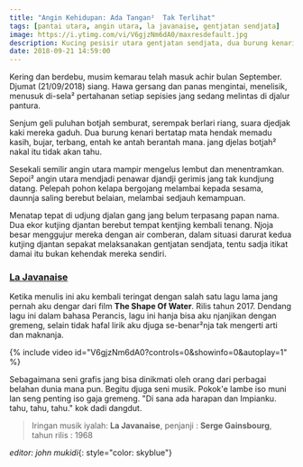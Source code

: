```yaml
---
title: "Angin Kehidupan: Ada Tangan²  Tak Terlihat"
tags: [pantai utara, angin utara, la javanaise, gentjatan sendjata]
image: https://i.ytimg.com/vi/V6gjzNm6dA0/maxresdefault.jpg
description: Kucing pesisir utara gentjatan sendjata, dua burung kenari memadu kasih
date: 2018-09-21 14:59:00
---
```

Kering dan berdebu, musim kemarau telah masuk achir bulan September. Djumat (21/09/2018) siang. Hawa gersang dan panas mengintai, menelisik, menusuk di-sela² pertahanan setiap sepisies jang sedang melintas di djalur pantura.

Senjum geli puluhan botjah semburat, serempak berlari riang, suara djedjak kaki mereka gaduh. Dua burung kenari bertatap mata hendak memadu kasih, bujar, terbang, entah ke antah berantah mana. jang djelas botjah² nakal itu tidak akan tahu. 

Sesekali semilir angin utara mampir mengelus lembut dan menentramkan. Sepoi² angin utara mendjadi penawar djandji gerimis jang tak kundjung datang. Pelepah pohon kelapa bergojang melambai kepada sesama, daunnja saling berebut belaian, melambai sedjauh kemampuan.

Menatap tepat di udjung djalan gang jang belum terpasang papan nama. Dua ekor kutjing djantan berebut tempat kentjing kembali tenang. Njoja besar menggujur mereka dengan air comberan, dalam situasi darurat kedua kutjing djantan sepakat melaksanakan gentjatan sendjata, tentu sadja itikat damai itu bukan kehendak mereka sendiri.

### [La Javanaise](https://www.youtube.com/watch?v=V6gjzNm6dA0)

Ketika menulis ini aku kembali teringat dengan salah satu lagu lama jang pernah aku dengar dari film **The Shape Of Water**. Rilis tahun 2017. Dendang lagu ini dalam bahasa Perancis, lagu ini hanja bisa aku njanjikan dengan gremeng, selain tidak hafal lirik aku djuga se-benar²nja tak mengerti arti dan maknanja.

{% include video id="V6gjzNm6dA0?controls=0&showinfo=0&autoplay=1" %} 

Sebagaimana seni grafis jang bisa dinikmati oleh orang dari perbagai belahan dunia mana pun. Begitu djuga seni musik. Pokok'e lambe iso muni lan seng penting iso gaja gremeng. "Di sana ada harapan dan Impianku. tahu, tahu, tahu." kok dadi dangdut.


> Iringan musik iyalah: **La Javanaise**, penjanji : **Serge Gainsbourg**, tahun rilis : 1968

_editor: john mukidi_{: style="color: skyblue"} 
